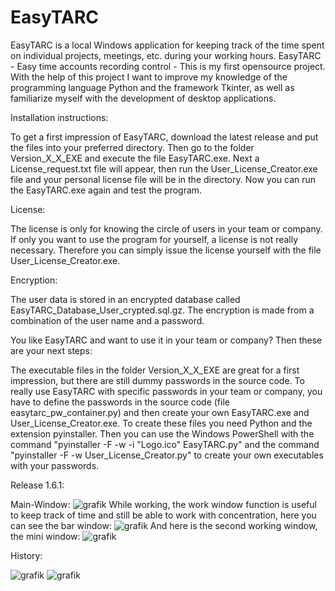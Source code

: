 # EasyTARC
EasyTARC is a local Windows application for keeping track of the time spent on individual projects, meetings, etc. during your working hours.
EasyTARC - Easy time accounts recording control - This is my first opensource project. With the help of this project I want to improve my knowledge of the programming language Python and the framework Tkinter, as well as familiarize myself with the development of desktop applications. 


Installation instructions:

To get a first impression of EasyTARC, download the latest release and put the files into your preferred directory. Then go to the folder Version_X_X_EXE and execute the file EasyTARC.exe. Next a License_request.txt file will appear, then run the User_License_Creator.exe file and your personal license file will be in the directory. Now you can run the EasyTARC.exe again and test the program.


License:

The license is only for knowing the circle of users in your team or company. If only you want to use the program for yourself, a license is not really necessary. Therefore you can simply issue the license yourself with the file User_License_Creator.exe.


Encryption:

The user data is stored in an encrypted database called EasyTARC_Database_User_crypted.sql.gz. The encryption is made from a combination of the user name and a password.


You like EasyTARC and want to use it in your team or company? 
Then these are your next steps:

The executable files in the folder Version_X_X_EXE are great for a first impression, but there are still dummy passwords in the source code. To really use EasyTARC with specific passwords in your team or company, you have to define the passwords in the source code (file easytarc_pw_container.py) and then create your own EasyTARC.exe and User_License_Creator.exe. To create these files you need Python and the extension pyinstaller. Then you can use the Windows PowerShell with the command "pyinstaller -F -w -i "Logo.ico" EasyTARC.py" and the command "pyinstaller -F -w User_License_Creator.py" to create your own executables with your passwords.




Release 1.6.1:

Main-Window:
![grafik](https://github.com/SebastianFird/EasyTARC/assets/137194398/4d784647-f3c9-42f1-ae5f-cb8ce09b637b)
While working, the work window function is useful to keep track of time and still be able to work with concentration, here you can see the bar window:
![grafik](https://github.com/SebastianFird/EasyTARC/assets/137194398/cd03b556-370d-4089-9c80-6175bb95a2b6)
And here is the second working window, the mini window:
![grafik](https://github.com/SebastianFird/EasyTARC/assets/137194398/9bc97586-4b5d-44ae-b9c6-1e38269023af)


History:

![grafik](https://github.com/SebastianFird/EasyTARC/assets/137194398/e183dc77-8c0c-4cb7-aa41-86dfda06af7d)
![grafik](https://github.com/SebastianFird/EasyTARC/assets/137194398/ef3b7424-f783-4292-916b-4e76de729557)











